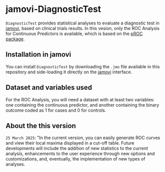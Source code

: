 # jamovi-DiagnosticTest

`DiagnosticTest` provides statistical analyses to evaluate a diagnostic
test in [jamovi](https://www.jamovi.org), based on clinical trials results. 
In this vesion, only the ROC Analysis for Continuous Predictors is available, 
which is based on the [pROC package](https://cran.r-project.org/web/packages/pROC/index.html).

## Installation in jamovi

You can install `DiagnosticTest` by downloading the `.jmo` file available in 
this repository and side-loading it directly on the [jamovi](https://www.jamovi.org)
interface.

## Dataset and variables used

For the ROC Analysis, you will need a dataset with at least two variables: 
one containing the continuous predictor, and another containing the binary 
outcome coded as 1 for cases and 0 for controls.

## About the this version

`25 March 2025`: "In the current version, you can easily generate ROC curves 
and view their local maxima displayed in a cut-off table. Future developments 
will include the addition of new statistics to the current analysis, enhancements 
to the user experience through new options and customizations, and, eventually, 
the implementation of new types of analyses.
